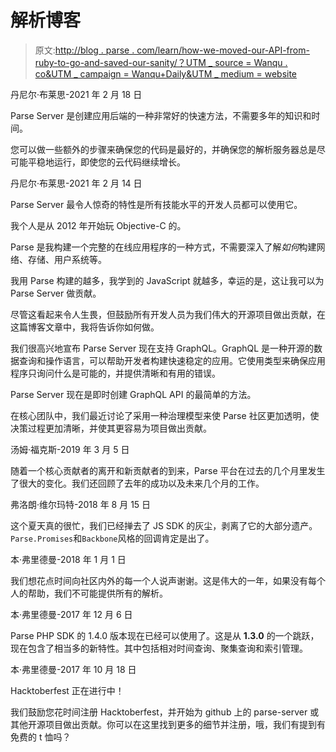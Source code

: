 # 解析博客

> 原文:[http://blog . parse . com/learn/how-we-moved-our-API-from-ruby-to-go-and-saved-our-sanity/？UTM _ source = Wanqu . co&UTM _ campaign = Wanqu+Daily&UTM _ medium = website](http://blog.parse.com/learn/how-we-moved-our-api-from-ruby-to-go-and-saved-our-sanity/?utm_source=wanqu.co&utm_campaign=Wanqu+Daily&utm_medium=website)



丹尼尔·布莱思-2021 年 2 月 18 日

Parse Server 是创建应用后端的一种非常好的快速方法，不需要多年的知识和时间。

您可以做一些额外的步骤来确保您的代码是最好的，并确保您的解析服务器总是尽可能平稳地运行，即使您的云代码继续增长。





丹尼尔·布莱思-2021 年 2 月 14 日

Parse Server 最令人惊奇的特性是所有技能水平的开发人员都可以使用它。

我个人是从 2012 年开始玩 Objective-C 的。

Parse 是我构建一个完整的在线应用程序的一种方式，不需要深入了解*如何*构建网络、存储、用户系统等。

我用 Parse 构建的越多，我学到的 JavaScript 就越多，幸运的是，这让我可以为 Parse Server 做贡献。

尽管这看起来令人生畏，但鼓励所有开发人员为我们伟大的开源项目做出贡献，在这篇博客文章中，我将告诉你如何做。





我们很高兴地宣布 Parse Server 现在支持 GraphQL。GraphQL 是一种开源的数据查询和操作语言，可以帮助开发者构建快速稳定的应用。它使用类型来确保应用程序只询问什么是可能的，并提供清晰和有用的错误。

Parse Server 现在是即时创建 GraphQL API 的最简单的方法。





在核心团队中，我们最近讨论了采用一种治理模型来使 Parse 社区更加透明，使决策过程更加清晰，并使其更容易为项目做出贡献。





汤姆·福克斯-2019 年 3 月 5 日

随着一个核心贡献者的离开和新贡献者的到来，Parse 平台在过去的几个月里发生了很大的变化。我们还回顾了去年的成功以及未来几个月的工作。





弗洛朗·维尔玛特-2018 年 8 月 15 日

这个夏天真的很忙，我们已经掸去了 JS SDK 的灰尘，剥离了它的大部分遗产。`Parse.Promises`和`Backbone`风格的回调肯定是出了。





本·弗里德曼-2018 年 1 月 1 日

我们想花点时间向社区内外的每一个人说声谢谢。这是伟大的一年，如果没有每个人的帮助，我们不可能提供所有的解析。





本·弗里德曼-2017 年 12 月 6 日

Parse PHP SDK 的 1.4.0 版本现在已经可以使用了。这是从 **1.3.0** 的一个跳跃，现在包含了相当多的新特性。其中包括相对时间查询、聚集查询和索引管理。





本·弗里德曼-2017 年 10 月 18 日

Hacktoberfest 正在进行中！

我们鼓励您花时间注册 Hacktoberfest，并开始为 github 上的 parse-server 或其他开源项目做出贡献。你可以在这里找到更多的细节并注册，哦，我们有提到有免费的 t 恤吗？

